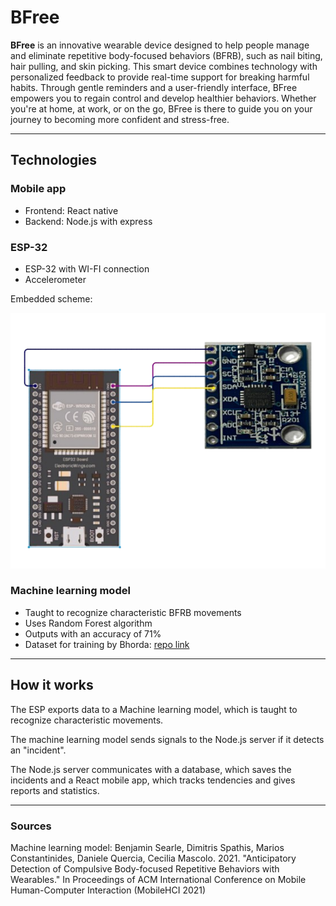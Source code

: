 # BFree

**BFree** is an innovative wearable device designed to help people manage and eliminate repetitive body-focused behaviors (BFRB), such as nail biting, hair pulling, and skin picking. This smart device combines technology with personalized feedback to provide real-time support for breaking harmful habits. Through gentle reminders and a user-friendly interface, BFree empowers you to regain control and develop healthier behaviors. Whether you're at home, at work, or on the go, BFree is there to guide you on your journey to becoming more confident and stress-free.

---

## Technologies

### Mobile app

- Frontend: React native
- Backend: Node.js with express

### ESP-32

- ESP-32 with WI-FI connection
- Accelerometer

Embedded scheme:

![scheme](Resources/schema-nbg.png)

### Machine learning model

- Taught to recognize characteristic BFRB movements
- Uses Random Forest algorithm
- Outputs with an accuracy of 71%
- Dataset for training by Bhorda: [repo link](https://github.com/Bhorda/BFRBAnticipationDataset)

---

## How it works

The ESP exports data to a Machine learning model, which is taught to recognize characteristic movements.

The machine learning model sends signals to the Node.js server if it detects an "incident".

The Node.js server communicates with a database, which saves the incidents and a React mobile app, which tracks tendencies and gives reports and statistics.

---

### Sources

Machine learning model: Benjamin Searle, Dimitris Spathis, Marios Constantinides, Daniele Quercia, Cecilia Mascolo. 2021. "Anticipatory Detection of Compulsive Body-focused Repetitive Behaviors with Wearables." In Proceedings of ACM International Conference on Mobile Human-Computer Interaction (MobileHCI 2021)
